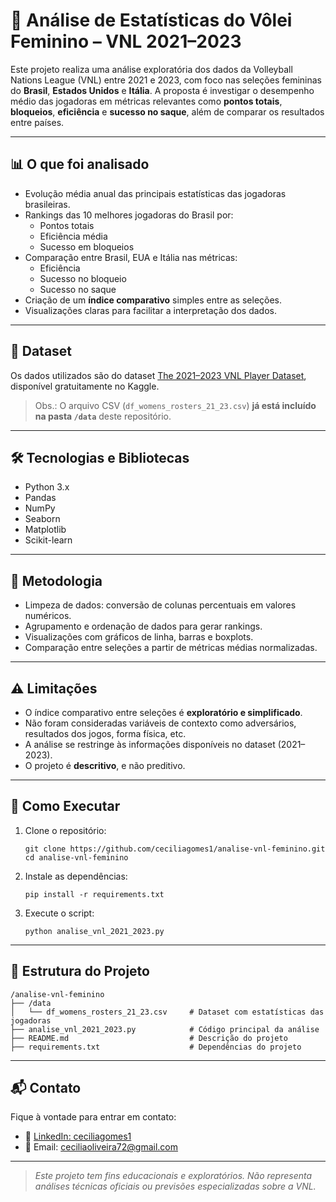 # 🏐 Análise de Estatísticas do Vôlei Feminino – VNL 2021–2023

Este projeto realiza uma análise exploratória dos dados da Volleyball Nations League (VNL) entre 2021 e 2023, com foco nas seleções femininas do **Brasil**, **Estados Unidos** e **Itália**. A proposta é investigar o desempenho médio das jogadoras em métricas relevantes como **pontos totais**, **bloqueios**, **eficiência** e **sucesso no saque**, além de comparar os resultados entre países.

---

## 📊 O que foi analisado

- Evolução média anual das principais estatísticas das jogadoras brasileiras.
- Rankings das 10 melhores jogadoras do Brasil por:
  - Pontos totais
  - Eficiência média
  - Sucesso em bloqueios
- Comparação entre Brasil, EUA e Itália nas métricas:
  - Eficiência
  - Sucesso no bloqueio
  - Sucesso no saque
- Criação de um **índice comparativo** simples entre as seleções.
- Visualizações claras para facilitar a interpretação dos dados.

---

## 📁 Dataset

Os dados utilizados são do dataset [The 2021–2023 VNL Player Dataset](https://www.kaggle.com/datasets/zakirpasha/the-2021-2023-vnl-player-dataset), disponível gratuitamente no Kaggle.

> Obs.: O arquivo CSV (`df_womens_rosters_21_23.csv`) **já está incluído na pasta `/data`** deste repositório.

---

## 🛠️ Tecnologias e Bibliotecas

- Python 3.x
- Pandas
- NumPy
- Seaborn
- Matplotlib
- Scikit-learn

---

## 🧠 Metodologia

- Limpeza de dados: conversão de colunas percentuais em valores numéricos.
- Agrupamento e ordenação de dados para gerar rankings.
- Visualizações com gráficos de linha, barras e boxplots.
- Comparação entre seleções a partir de métricas médias normalizadas.

---

## ⚠️ Limitações

- O índice comparativo entre seleções é **exploratório e simplificado**.
- Não foram consideradas variáveis de contexto como adversários, resultados dos jogos, forma física, etc.
- A análise se restringe às informações disponíveis no dataset (2021–2023).
- O projeto é **descritivo**, e não preditivo.

---

## 🚀 Como Executar

1. Clone o repositório:
   ```
   git clone https://github.com/ceciliagomes1/analise-vnl-feminino.git
   cd analise-vnl-feminino
   ```

2. Instale as dependências:

   ```
   pip install -r requirements.txt
   ```

3. Execute o script:

   ```
   python analise_vnl_2021_2023.py
   ```

---

## 📂 Estrutura do Projeto

   ```
/analise-vnl-feminino
├── /data
│   └── df_womens_rosters_21_23.csv     # Dataset com estatísticas das jogadoras
├── analise_vnl_2021_2023.py            # Código principal da análise
├── README.md                           # Descrição do projeto
├── requirements.txt                    # Dependências do projeto
   ```

---

## 📬 Contato

Fique à vontade para entrar em contato:

* 🔗 [LinkedIn: ceciliagomes1](https://www.linkedin.com/in/ceciliagomes1)
* 📧 Email: [ceciliaoliveira72@gmail.com](mailto:ceciliaoliveira72@gmail.com)

---

> *Este projeto tem fins educacionais e exploratórios. Não representa análises técnicas oficiais ou previsões especializadas sobre a VNL.*
